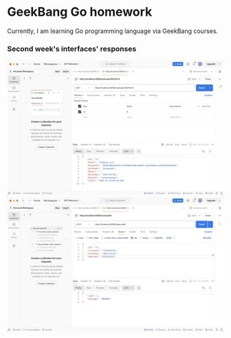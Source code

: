 # GeekBang Go homework

Currently, I am learning Go programming language via GeekBang courses.

### Second week's interfaces' responses
![profile](./src/second-week/profile_interface.png)
![edit](./src/second-week/edit_interface.png)
